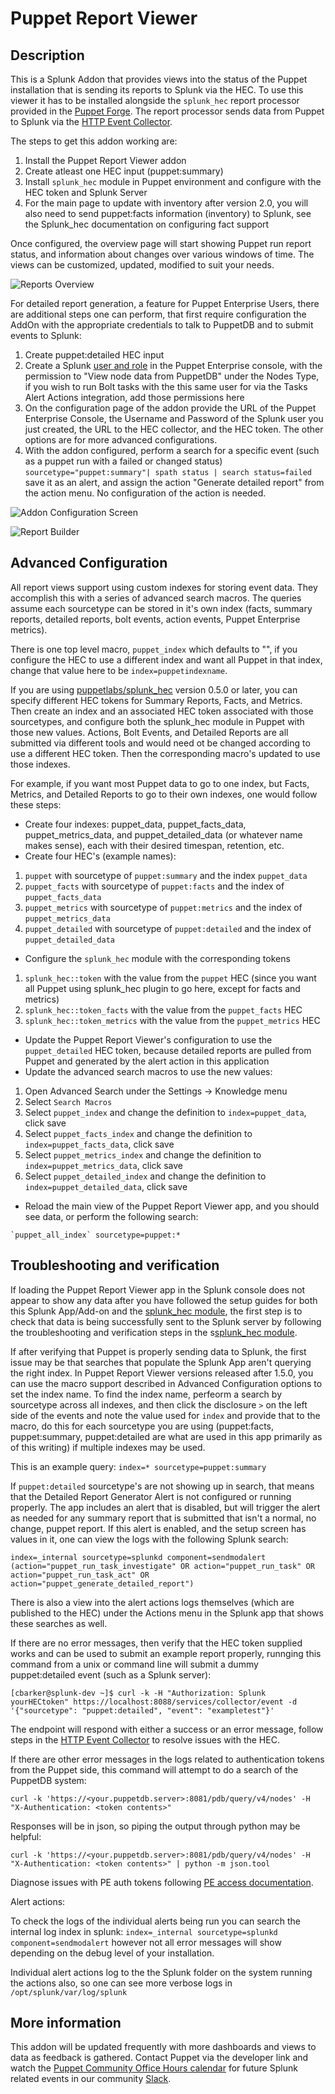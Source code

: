Puppet Report Viewer
==============

Description
-----------
This is a Splunk Addon that provides views into the status of the Puppet installation that is sending its reports to Splunk via the HEC. To use this viewer it has to be installed alongside the `splunk_hec` report processor provided in the [Puppet Forge](https://forge.puppet.com/puppetlabs/splunk_hec). The report processor sends data from Puppet to Splunk via the [HTTP Event Collector](https://docs.splunk.com/Documentation/Splunk/latest/Data/UsetheHTTPEventCollector).

The steps to get this addon working are:

1. Install the Puppet Report Viewer addon
2. Create atleast one HEC input (puppet:summary)
3. Install `splunk_hec` module in Puppet environment and configure with the HEC token and Splunk Server
4. For the main page to update with inventory after version 2.0, you will also need to send puppet:facts information (inventory) to Splunk, see the Splunk_hec documentation on configuring fact support

Once configured, the overview page will start showing Puppet run report status, and information about changes over various windows of time. The views can be customized, updated, modified to suit your needs.

![Reports Overview](https://raw.githubusercontent.com/puppetlabs/TA-puppet-report-viewer/master/README/img/overview.png)

For detailed report generation, a feature for Puppet Enterprise Users, there are additional steps one can perform, that first require configuration the AddOn with the appropriate credentials to talk to PuppetDB and to submit events to Splunk:

1. Create puppet:detailed HEC input
2. Create a Splunk [user and role](https://puppet.com/docs/pe/latest/rbac_user_roles_intro.html#create-a-new-user-role) in the Puppet Enterprise console, with the permission to "View node data from PuppetDB" under the Nodes Type, if you wish to run Bolt tasks with the this same user for via the Tasks Alert Actions integration, add those permissions here
3. On the configuration page of the addon provide the URL of the Puppet Enterprise Console, the Username and Password of the Splunk user you just created, the URL to the HEC collector, and the HEC token. The other options are for more advanced configurations.
4. With the addon configured, perform a search for a specific event (such as a puppet run with a failed or changed status) `sourcetype="puppet:summary"| spath status | search status=failed` save it as an alert, and assign the action "Generate detailed report" from the action menu. No configuration of the action is needed.

![Addon Configuration Screen](https://raw.githubusercontent.com/puppetlabs/TA-puppet-report-viewer/master/README/img/configuration.png)

![Report Builder](https://raw.githubusercontent.com/puppetlabs/TA-puppet-report-viewer/master/README/img/report_builder.png)

Advanced Configuration
----------------
All report views support using custom indexes for storing event data. They accomplish this with a series of advanced search macros. The queries assume each sourcetype can be stored in it's own index (facts, summary reports, detailed reports, bolt events, action events, Puppet Enterprise metrics).

There is one top level macro, `puppet_index` which defaults to "", if you configure the HEC to use a different index and want all Puppet in that index, change that value here to be `index=puppetindexname`.

If you are using [puppetlabs/splunk_hec](https://forge.puppet.com/puppetlabs/splunk_hec/readme) version 0.5.0 or later, you can specify different HEC tokens for Summary Reports, Facts, and Metrics. Then create an index and an associated HEC token associated with those sourcetypes, and configure both the splunk_hec module in Puppet with those new values. Actions, Bolt Events, and Detailed Reports are all submitted via different tools and would need ot be changed according to use a different HEC token. Then the corresponding macro's updated to use those indexes.

For example, if you want most Puppet data to go to one index, but Facts, Metrics, and Detailed Reports to go to their own indexes, one would follow these steps:
- Create four indexes: puppet_data, puppet_facts_data, puppet_metrics_data, and puppet_detailed_data (or whatever name makes sense), each with their desired timespan, retention, etc.
- Create four HEC's (example names):
1. `puppet` with sourcetype of `puppet:summary` and the index `puppet_data`
2. `puppet_facts` with sourcetype of `puppet:facts` and the index of `puppet_facts_data`
3. `puppet_metrics` with sourcetype of `puppet:metrics` and the index of `puppet_metrics_data`
4. `puppet_detailed` with sourcetype of `puppet:detailed` and the index of `puppet_detailed_data`
- Configure the `splunk_hec` module with the corresponding tokens
1. `splunk_hec::token` with the value from the `puppet` HEC (since you want all Puppet using splunk_hec plugin to go here, except for facts and metrics)
2. `splunk_hec::token_facts` with the value from the `puppet_facts` HEC
3. `splunk_hec::token_metrics` with the value from the `puppet_metrics` HEC
- Update the Puppet Report Viewer's configuration to use the `puppet_detailed` HEC token, because detailed reports are pulled from Puppet and generated by the alert action in this application
- Update the advanced search macros to use the new values:
1. Open Advanced Search under the Settings -> Knowledge menu
2. Select `Search Macros`
3. Select `puppet_index` and change the definition to `index=puppet_data`, click save
4. Select `puppet_facts_index` and change the definition to `index=puppet_facts_data`, click save
5. Select `puppet_metrics_index` and change the definition to `index=puppet_metrics_data`, click save
6. Select `puppet_detailed_index` and change the definition to `index=puppet_detailed_data`, click save
- Reload the main view of the Puppet Report Viewer app, and you should see data, or perform the following search:
``` 
`puppet_all_index` sourcetype=puppet:*
```


Troubleshooting and verification
----------------
If loading the Puppet Report Viewer app in the Splunk console does not appear to show any data after you have followed the setup guides for both this Splunk App/Add-on and the [splunk_hec module](https://github.com/puppetlabs/puppetlabs-splunk_hec), the first step is to check that data is being successfully sent to the Splunk server by following the troubleshooting and verification steps in the s[splunk_hec module](https://github.com/puppetlabs/puppetlabs-splunk_hec).

If after verifying that Puppet is properly sending data to Splunk, the first issue may be that searches that populate the Splunk App aren't querying the right index. In Puppet Report Viewer versions released after 1.5.0, you can use the macro support described in Advanced Configuration options to set the index name. To find the index name, perfeorm a search by sourcetype across all indexes, and then click the disclosure `>` on the left side of the events and note the value used for `index` and provide that to the macro, do this for each sourcetype you are using (puppet:facts, puppet:summary, puppet:detailed are what are used in this app primarily as of this writing) if multiple indexes may be used.

This is an example query: `index=* sourcetype=puppet:summary`

If `puppet:detailed` sourcetype's are not showing up in search, that means that the Detailed Report Generator Alert is not configured or running properly. The app includes an alert that is disabled, but will trigger the alert as needed for any summary report that is submitted that isn't a normal, no change, puppet report. If this alert is enabled, and the setup screen has values in it, one can view the logs with the following Splunk search:

`index=_internal sourcetype=splunkd component=sendmodalert (action="puppet_run_task_investigate" OR action="puppet_run_task" OR action="puppet_run_task_act" OR action="puppet_generate_detailed_report")`

There is also a view into the alert actions logs themselves (which are published to the HEC) under the Actions menu in the Splunk app that shows these searches as well.

If there are no error messages, then verify that the HEC token supplied works and can be used to submit an example report properly, runnging this command from a unix or command line will submit a dummy puppet:detailed event (such as a Splunk server):

```
[cbarker@splunk-dev ~]$ curl -k -H "Authorization: Splunk yourHECtoken" https://localhost:8088/services/collector/event -d '{"sourcetype": "puppet:detailed", "event": "exampletest"}'
```
The endpoint will respond with either a success or an error message, follow steps in the [HTTP Event Collector](https://docs.splunk.com/Documentation/Splunk/latest/Data/UsetheHTTPEventCollector) to resolve issues with the HEC.

If there are other error messages in the logs related to authentication tokens from the Puppet side, this command will attempt to do a search of the PuppetDB system:

```
curl -k 'https://<your.puppetdb.server>:8081/pdb/query/v4/nodes' -H "X-Authentication: <token contents>"
```

Responses will be in json, so piping the output through python may be helpful:

```
curl -k 'https://<your.puppetdb.server>:8081/pdb/query/v4/nodes' -H "X-Authentication: <token contents>" | python -m json.tool
```

Diagnose issues with PE auth tokens following [PE access documentation](https://puppet.com/docs/pe/latest/managing_access.html).

Alert actions:

To check the logs of the individual alerts being run you can search the internal log index in splunk: `index=_internal sourcetype=splunkd component=sendmodalert` however not all error messages will show depending on the debug level of your installation.

Individual alert actions log to the the Splunk folder on the system running the actions also, so one can see more verbose logs in `/opt/splunk/var/log/splunk`


More information
----------------

This addon will be updated frequently with more dashboards and views to data as feedback is gathered. Contact Puppet via the developer link and watch the [Puppet Community Office Hours calendar](https://puppet.com/community/office-hours) for future Splunk related events in our community [Slack](https://slack.puppet.com).
  